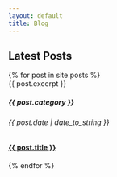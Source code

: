```yaml
---
layout: default
title: Blog
---
```

<main class="blogs-section">
	<section class="blog-container">
		<h2 class="highlight-bottom">Latest Posts</h2>
		  <div class="blog">
		  {% for post in site.posts %}
		    	<div class="blog-excerpt">
		    		<div class="img-container">{{ post.excerpt }}</div>
		    		<div class="text-container">
			    		<h5>{{ post.category }}</h5>
			    		<h6>{{ post.date | date_to_string }}</h6>
			      		<h4 class="blog-link"><a href="{{ post.url }}">{{ post.title }}</a></h4>
		      		</div>
		      	</div>
		  {% endfor %}
		</div>
	</section>
</main>